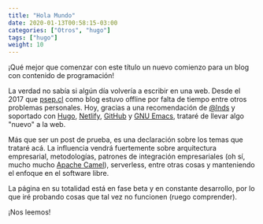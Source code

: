 ```yaml
---
title: "Hola Mundo"
date: 2020-01-13T00:58:15-03:00
categories: ["Otros", "hugo"]
tags: ["hugo"]
weight: 10
---
```


¡Qué mejor que comenzar con este título un nuevo comienzo para un blog con contenido de programación!

La verdad no sabía si algún día volvería a escribir en una web. Desde el 2017 que [psep.cl](http://psep.cl) como blog estuvo offline por falta de tiempo entre otros problemas personales. Hoy, gracias a una recomendación de [@lnds](https://twitter.com/lnds) y soportado con [Hugo](https://gohugo.io), [Netlify](https://www.netlify.com/), [GitHub](https://github.com) y [GNU Emacs](https://www.gnu.org/software/emacs/), trataré de llevar algo "nuevo" a la web.

Más que ser un post de prueba, es una declaración sobre los temas que trataré acá. La influencia vendrá fuertemente sobre arquitectura empresarial, metodologías, patrones de integración empresariales (oh sí, mucho mucho [Apache Camel](https://camel.apache.org/)), serverless, entre otras cosas y manteniendo el enfoque en el software libre.

La página en su totalidad está en fase beta y en constante desarrollo, por lo que iré probando cosas que tal vez no funcionen (ruego comprender).

¡Nos leemos!
